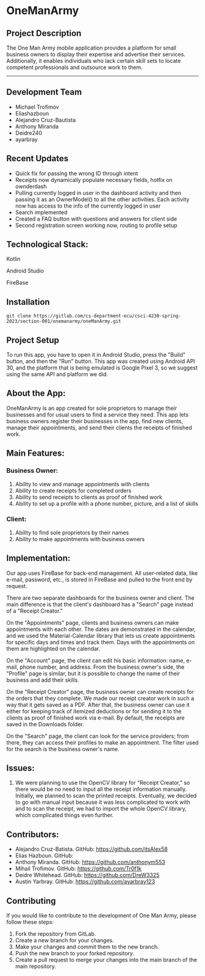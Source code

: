 # OneManArmy

## Project Description

The One Man Army mobile application provides a platform for small business owners to display their expertise and advertise their services. Additionally, it enables individuals who lack certain skill sets to locate competent professionals and outsource work to them.
______________________________________________________________

## Development Team
* Michael Trofimov
* Eliashazboun
* Alejandro Cruz-Bautista
* Anthony Miranda
* Deidre240
* ayarbray

## Recent Updates
* Quick fix for passing the wrong ID through intent
* Receipts now dynamically populate necessary fields, hotfix on ownderdash
* Pulling currently logged in user in the dashboard activity and then passing it as an OwnerModel() to all the other activities. Each activity now has access to the info of the currently logged in user 
* Search implemented 
* Created a FAQ button with questions and answers for client side 
* Second registration screen working now, routing to profile setup 

## Technological Stack:

Kotlin

Android Studio

FireBase

## Installation

``` git clone https://gitlab.com/cs-department-ecu/csci-4230-spring-2023/section-001/onemanarmy/oneManArmy.git ```

## Project Setup

To run this app, you have to open it in Android Studio, press the "Build" button, and then the "Run" button. This app was created using Android API 30, and the platform that is being emulated is Google Pixel 3, so we suggest using the same API and platform we did.


## About the App:

OneManArmy is an app created for sole proprietors to manage their businesses and for usual users to find a service they need. This app lets business owners register their businesses in the app, find new clients, manage their appointments, and send their clients the receipts of finished work.


## Main Features:

### Business Owner:

1) Ability to view and manage appointments with clients
2) Ability to create receipts for completed orders
3) Ability to send receipts to clients as proof of finished work
4) Ability to set up a profile with a phone number, picture, and a list of skills

### Client:

1) Ability to find sole proprietors by their names
2) Ability to make appointments with business owners


## Implementation:

Our app uses FireBase for back-end management. All user-related data, like e-mail, password, etc., is stored in FireBase and pulled to the front end by request.

There are two separate dashboards for the business owner and client. The main difference is that the client's dashboard has a "Search" page instead of a "Receipt Creator."

On the "Appointments" page, clients and business owners can make appointments with each other. The dates are demonstrated in the calendar, and we used the Material-Calendar library that lets us create appointments for specific days and times and track them. Days with the appointments on them are highlighted on the calendar.

On the "Account" page, the client can edit his basic information: name, e-mail, phone number, and address. From the business owner's side, the "Profile" page is similar, but it is possible to change the name of their business and add their skills.

On the "Receipt Creator" page, the business owner can create receipts for the orders that they complete. We made our receipt creator work in such a way that it gets saved as a PDF. After that, the business owner can use it either for keeping track of itemized deductions or for sending it to the clients as proof of finished work via e-mail. By default, the receipts are saved in the Downloads folder.

On the "Search" page, the client can look for the service providers; from there, they can access their profiles to make an appointment. The filter used for the search is the business owner's name.


## Issues:

1) We were planning to use the OpenCV library for "Receipt Creator," so there would be no need to input all the receipt information manually. Initially, we planned to scan the printed receipts. Eventually, we decided to go with manual input because it was less complicated to work with and to scan the receipt, we had to import the whole OpenCV library, which complicated things even further.


## Contributors:

* Alejandro Cruz-Batista. GitHub: https://github.com/itsAlex58
* Elias Hazboun. GitHub: 
* Anthony Miranda. GitHub: https://github.com/anthonym553
* Mihail Trofimov. GitHub: https://github.com/Tr0f1k
* Deidre Whitehead. GitHub: https://github.com/DreW3325
* Austin Yarbray. GitHub: https://github.com/ayarbray123

## Contributing

If you would like to contribute to the development of One Man Army, please follow these steps:

1. Fork the repository from GitLab.
2. Create a new branch for your changes.
3. Make your changes and commit them to the new branch.
4. Push the new branch to your forked repository.
5. Create a pull request to merge your changes into the main branch of the main repository.
